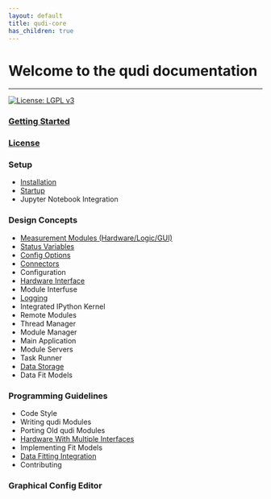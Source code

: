 ```yaml
---
layout: default
title: qudi-core
has_children: true
---
```


# Welcome to the qudi documentation

---
[![License: LGPL v3](https://img.shields.io/badge/License-LGPL%20v3-blue.svg)](https://www.gnu.org/licenses/lgpl-3.0)

### [Getting Started](getting_started.md)

### [License](license.md)

### Setup
- [Installation](setup/installation.md)
- [Startup](setup/startup.md)
- Jupyter Notebook Integration

### Design Concepts
- [Measurement Modules (Hardware/Logic/GUI)](design_concepts/measurement_modules.md)
- [Status Variables](design_concepts/status_variables.md)
- [Config Options](design_concepts/config_options.md)
- [Connectors](design_concepts/connectors.md)
- Configuration
- [Hardware Interface](design_concepts/hardware_interface.md)
- Module Interfuse
- [Logging](design_concepts/logging.md)
- Integrated IPython Kernel
- Remote Modules
- Thread Manager
- Module Manager
- Main Application
- Module Servers
- Task Runner
- [Data Storage](core_elements/data_storage.md)
- Data Fit Models

### Programming Guidelines
- Code Style
- Writing qudi Modules
- Porting Old qudi Modules
- [Hardware With Multiple Interfaces](programming_guidelines/hardware_with_multiple_interfaces.md)
- Implementing Fit Models
- [Data Fitting Integration](programming_guidelines/data_fitting_integration.md)
- Contributing

### Graphical Config Editor


